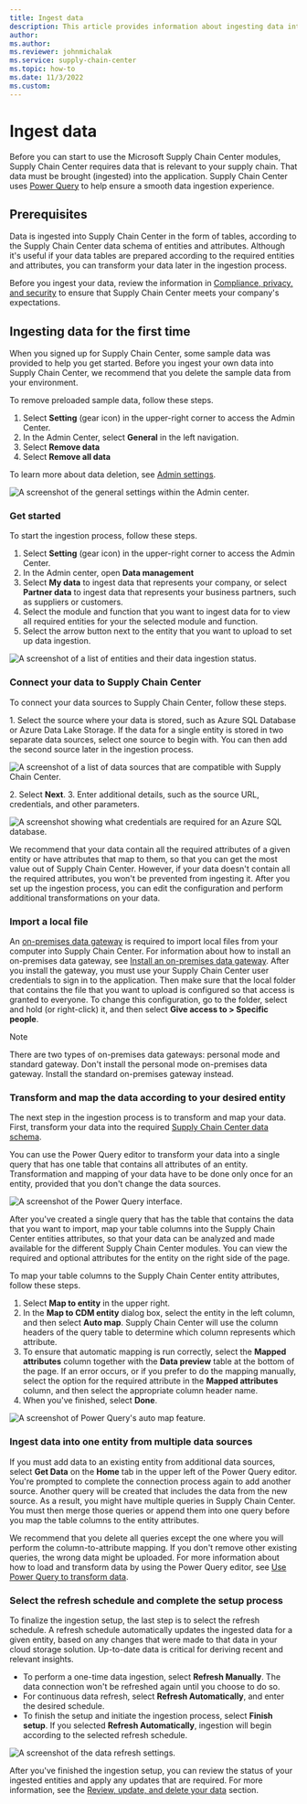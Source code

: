 ```yaml
---
title: Ingest data
description: This article provides information about ingesting data into Microsoft Supply Chain Center
author: 
ms.author: 
ms.reviewer: johnmichalak
ms.service: supply-chain-center
ms.topic: how-to
ms.date: 11/3/2022
ms.custom:
---
```


# Ingest data

Before you can start to use the Microsoft Supply Chain Center modules, Supply Chain Center requires data that is relevant to your supply chain. That data must be brought (ingested) into the application. Supply Chain Center uses [Power Query](/power-query/power-query-what-is-power-query) to help ensure a smooth data ingestion experience.

## Prerequisites

Data is ingested into Supply Chain Center in the form of tables, according to the Supply Chain Center data schema of entities and attributes. Although it's useful if your data tables are prepared according to the required entities and attributes, you can transform your data later in the ingestion process.

Before you ingest your data, review the information in [Compliance, privacy, and security](/overview/compliance-privacy-security.md) to ensure that Supply Chain Center meets your company's expectations.

## Ingesting data for the first time

When you signed up for Supply Chain Center, some sample data was provided to help you get started. Before you ingest your own data into Supply Chain Center, we recommend that you delete the sample data from your environment.

To remove preloaded sample data, follow these steps.

1. Select **Setting** (gear icon) in the upper-right corner to access the Admin Center.
2. In the Admin Center, select **General** in the left navigation.
3. Select **Remove data**
4. Select **Remove all data**


To learn more about data deletion, see [Admin settings](/administer/admin-settings.md).

![A screenshot of the general settings within the Admin center.](media/admin-center-general-settings.png)

### Get started

To start the ingestion process, follow these steps.

1. Select **Setting** (gear icon) in the upper-right corner to access the Admin Center.
2. In the Admin center, open **Data management**
3. Select **My data** to ingest data that represents your company, or select **Partner data** to ingest data that represents your business partners, such as suppliers or customers.
4. Select the module and function that you want to ingest data for to view all required entities for your the selected module and function.
5. Select the arrow button next to the entity that you want to upload to set up data ingestion.

![A screenshot of a list of entities and their data ingestion status.](media/ingested-data.png)

### Connect your data to Supply Chain Center

To connect your data sources to Supply Chain Center, follow these steps.

1. Select the source where your data is stored, such as Azure SQL Database or Azure Data Lake Storage. If the data for a single entity is stored in two separate data sources, select one source to begin with. You can then add the second source later in the ingestion process.

![A screenshot of a list of data sources that are compatible with Supply Chain Center.](media/ingest-data-connectors.png)


2. Select **Next**.
3. Enter additional details, such as the source URL, credentials, and other parameters.

![A screenshot showing what credentials are required for an Azure SQL database.](media/ingest-data-credentials.png)

We recommend that your data contain all the required attributes of a given entity or have attributes that map to them, so that you can get the most value out of Supply Chain Center. However, if your data doesn't contain all the required attributes, you won't be prevented from ingesting it. After you set up the ingestion process, you can edit the configuration and perform additional transformations on your data.

### Import a local file

An [on-premises data gateway](/data-integration/gateway/service-gateway-onprem) is required to import local files from your computer into Supply Chain Center. For information about how to install an on-premises data gateway, see [Install an on-premises data gateway](/data-integration/gateway/service-gateway-install). After you install the gateway, you must use your Supply Chain Center user credentials to sign in to the application. Then make sure that the local folder that contains the file that you want to upload is configured so that access is granted to everyone. To change this configuration, go to the folder, select and hold (or right-click) it, and then select **Give access to > Specific people**.

>[!Note]
> There are two types of on-premises data gateways: personal mode and standard gateway. Don't install the personal mode on-premises data gateway. Install the standard on-premises gateway instead.

### Transform and map the data according to your desired entity

The next step in the ingestion process is to transform and map your data. First, transform your data into the required [Supply Chain Center data schema](data-schema.md).

You can use the Power Query editor to transform your data into a single query that has one table that contains all attributes of an entity. Transformation and mapping of your data have to be done only once for an entity, provided that you don't change the data sources.

![A screenshot of the Power Query interface.](media/ingest-data-power-query.png)

After you've created a single query that has the table that contains the data that you want to import, map your table columns into the Supply Chain Center entities attributes, so that your data can be analyzed and made available for the different Supply Chain Center modules. You can view the required and optional attributes for the entity on the right side of the page.

To map your table columns to the Supply Chain Center entity attributes, follow these steps.


1. Select **Map to entity** in the upper right.
2. In the **Map to CDM entity** dialog box, select the entity in the left column, and then select **Auto map**. Supply Chain Center will use the column headers of the query table to determine which column represents which attribute.
3. To ensure that automatic mapping is run correctly, select the **Mapped attributes** column together with the **Data preview** table at the bottom of the page. If an error occurs, or if you prefer to do the mapping manually, select the option for the required attribute in the **Mapped attributes** column, and then select the appropriate column header name.
4. When you've finished, select **Done**.

![A screenshot of Power Query's auto map feature.](media/ingest-data-auto-map.png)

### Ingest data into one entity from multiple data sources

If you must add data to an existing entity from additional data sources, select **Get Data** on the **Home** tab in the upper left of the Power Query editor. You're prompted to complete the connection process again to add another source. Another query will be created that includes the data from the new source. As a result, you might have multiple queries in Supply Chain Center. You must then merge those queries or append them into one query before you map the table columns to the entity attributes.

We recommend that you delete all queries except the one where you will perform the column-to-attribute mapping. If you don't remove other existing queries, the wrong data might be uploaded. For more information about how to load and transform data by using the Power Query editor, see [Use Power Query to transform data](/power-query/power-query-ui).

### Select the refresh schedule and complete the setup process

To finalize the ingestion setup, the last step is to select the refresh schedule. A refresh schedule automatically updates the ingested data for a given entity, based on any changes that were made to that data in your cloud storage solution. Up-to-date data is critical for deriving recent and relevant insights.

- To perform a one-time data ingestion, select **Refresh Manually**. The data connection won't be refreshed again until you choose to do so.
- For continuous data refresh, select **Refresh Automatically**, and enter the desired schedule.
- To finish the setup and initiate the ingestion process, select **Finish setup**. If you selected **Refresh Automatically**, ingestion will begin according to the selected refresh schedule.

![A screenshot of the data refresh settings.](media/ingest-data-refresh-schedule.png)

After you've finished the ingestion setup, you can review the status of your ingested entities and apply any updates that are required. For more information, see the [Review, update, and delete your data](review-update-delete-data.md) section.
